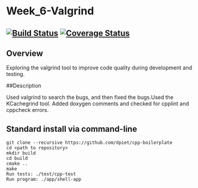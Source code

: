 # Week_6-Valgrind
[![Build Status](https://travis-ci.org/RajPShinde/Week_6-Valgrind.svg?branch=master)](https://travis-ci.org/RajPShinde/Week_6-Valgrind)
[![Coverage Status](https://coveralls.io/repos/github/RajPShinde/Week_6-Valgrind/badge.svg?branch=master)](https://coveralls.io/github/RajPShinde/Week_6-Valgrind?branch=master)
---

## Overview

Exploring the valgrind tool to improve code quality during development and testing.

##Description

Used valgrind to search the bugs, and then fixed the bugs.Used the KCachegrind tool.
Added doxygen comments and checked for cpplint and cppcheck errors.

## Standard install via command-line
```
git clone --recursive https://github.com/dpiet/cpp-boilerplate
cd <path to repository>
mkdir build
cd build
cmake ..
make
Run tests: ./test/cpp-test
Run program: ./app/shell-app
```


